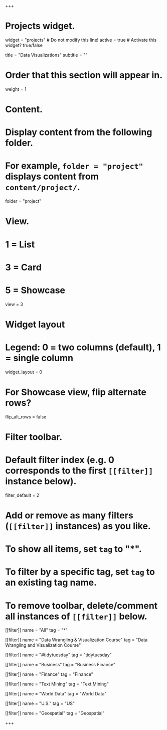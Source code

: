 +++
# Projects widget.
widget = "projects"  # Do not modify this line!
active = true  # Activate this widget? true/false

title = "Data Visualizations"
subtitle = ""

# Order that this section will appear in.
weight = 1

# Content.
# Display content from the following folder.
# For example, `folder = "project"` displays content from `content/project/`.
folder = "project"

# View.
#   1 = List
#   3 = Card
#   5 = Showcase
view = 3

# Widget layout
# Legend: 0 = two columns (default), 1 = single column
widget_layout = 0

# For Showcase view, flip alternate rows?
flip_alt_rows = false

# Filter toolbar.

# Default filter index (e.g. 0 corresponds to the first `[[filter]]` instance below).
filter_default = 2

# Add or remove as many filters (`[[filter]]` instances) as you like.
# To show all items, set `tag` to "*".
# To filter by a specific tag, set `tag` to an existing tag name.
# To remove toolbar, delete/comment all instances of `[[filter]]` below.
[[filter]]
  name = "All"
  tag = "*"

[[filter]]
  name = "Data Wrangling & Visualization Course"
  tag = "Data Wrangling and Visualization Course"
  
[[filter]]
  name = "#tidytuesday"
  tag = "tidytuesday"
  
[[filter]]
  name = "Business"
  tag = "Business Finance"
  
[[filter]]
  name = "Finance"
  tag = "Finance"
  
[[filter]]
  name = "Text Mining"
  tag = "Text Mining"

[[filter]]
  name = "World Data"
  tag = "World Data"
  
[[filter]]
  name = "U.S."
  tag = "US"
  
[[filter]]
  name = "Geospatial"
  tag = "Geospatial"


+++
